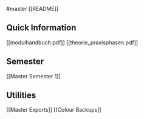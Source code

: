 #master
[[README]]

## Quick Information
[[modulhandbuch.pdf]]
[[theorie_praxisphasen.pdf]]

## Semester
[[Master Semester 1]]

## Utilities
[[Master Exports]]
[[Colour Backups]]